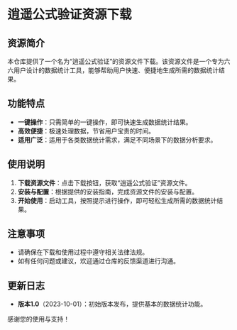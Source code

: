 # 逍遥公式验证资源下载

## 资源简介

本仓库提供了一个名为“逍遥公式验证”的资源文件下载。该资源文件是一个专为六六用户设计的数据统计工具，能够帮助用户快速、便捷地生成所需的数据统计结果。

## 功能特点

- **一键操作**：只需简单的一键操作，即可快速生成数据统计结果。
- **高效便捷**：极速处理数据，节省用户宝贵的时间。
- **适用广泛**：适用于各类数据统计需求，满足不同场景下的数据分析要求。

## 使用说明

1. **下载资源文件**：点击下载按钮，获取“逍遥公式验证”资源文件。
2. **安装与配置**：根据提供的安装指南，完成资源文件的安装与配置。
3. **开始使用**：启动工具，按照提示进行操作，即可轻松生成所需的数据统计结果。

## 注意事项

- 请确保在下载和使用过程中遵守相关法律法规。
- 如有任何问题或建议，欢迎通过仓库的反馈渠道进行沟通。

## 更新日志

- **版本1.0**（2023-10-01）：初始版本发布，提供基本的数据统计功能。

感谢您的使用与支持！